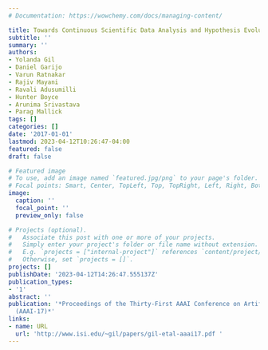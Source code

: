 ```yaml
---
# Documentation: https://wowchemy.com/docs/managing-content/

title: Towards Continuous Scientific Data Analysis and Hypothesis Evolution
subtitle: ''
summary: ''
authors:
- Yolanda Gil
- Daniel Garijo
- Varun Ratnakar
- Rajiv Mayani
- Ravali Adusumilli
- Hunter Boyce
- Arunima Srivastava
- Parag Mallick
tags: []
categories: []
date: '2017-01-01'
lastmod: 2023-04-12T10:26:47-04:00
featured: false
draft: false

# Featured image
# To use, add an image named `featured.jpg/png` to your page's folder.
# Focal points: Smart, Center, TopLeft, Top, TopRight, Left, Right, BottomLeft, Bottom, BottomRight.
image:
  caption: ''
  focal_point: ''
  preview_only: false

# Projects (optional).
#   Associate this post with one or more of your projects.
#   Simply enter your project's folder or file name without extension.
#   E.g. `projects = ["internal-project"]` references `content/project/deep-learning/index.md`.
#   Otherwise, set `projects = []`.
projects: []
publishDate: '2023-04-12T14:26:47.555137Z'
publication_types:
- '1'
abstract: ''
publication: '*Proceedings of the Thirty-First AAAI Conference on Artificial Intelligence
  (AAAI-17)*'
links:
- name: URL
  url: 'http://www.isi.edu/~gil/papers/gil-etal-aaai17.pdf '
---
```

